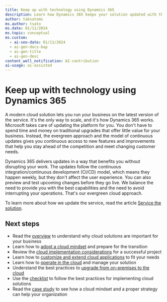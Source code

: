```yaml
---
title: Keep up with technology using Dynamics 365
description: Learn how Dynamics 365 keeps your solution updated with the latest features and security patches without disrupting your business.
author: taksatoms
ms.author: tsato
ms.date: 01/11/2024
ms.topic: conceptual
ms.custom:
  - ai-seo-date: 01/11/2024
  - ai-gen-docs-bap
  - ai-gen-title
  - ai-gen-desc
content_well_notification: AI-contribution
ai-usage: ai-assisted
---
```


# Keep up with technology using Dynamics 365

A modern cloud solution lets you run your business on the latest version of the service. It's the only way to scale, and it's how Dynamics 365 works. Microsoft takes care of updating the platform for you. You don't have to spend time and money on traditional upgrades that offer little value for your business. Instead, the evergreen approach and the model of continuous updates gives you continuous access to new features and improvements that help you stay ahead of the competition and meet changing customer needs.

Dynamics 365 delivers updates in a way that benefits you without disrupting your work. The updates follow the continuous integration/continuous development (CI/CD) model, which means they happen weekly, but they don't affect the user experience. You can also preview and test upcoming changes before they go live. We balance the need to provide you with the best capabilities and the need to avoid interrupting your operations. That's our evergreen cloud approach.

To learn more about how we update the service, read the article [Service the solution](service-solution.md).

## Next steps

- Read the [overview](implementing-cloud-solutions.md) to understand why cloud solutions are important for your business
- Learn how to [adopt a cloud mindset](implementing-cloud-solutions-adopt-cloud-mindset.md) and prepare for the transition
- Review the [cloud implementation considerations](implementing-cloud-solutions-cloud-implementation.md) for a successful project
- Learn how to [customize and extend cloud applications](implementing-cloud-solutions-customize-extend-cloud-applications.md) to fit your needs
- Learn how to [operate in the cloud](implementing-cloud-solutions-operate-in-cloud.md) and manage your solution
- Understand the best practices to [upgrade from on-premises to the cloud](implementing-cloud-solutions-upgrade-from-onpremises-to-cloud.md)
- Use the [checklist](implementing-cloud-solutions-checklist.md) to follow the best practices for implementing cloud solutions
- Read the [case study](implementing-cloud-solutions-case-study.md) to see how a cloud mindset and a proper strategy can help your organization
